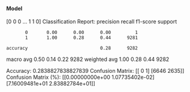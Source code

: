 #### Model
[0 0 0 ... 1 1 0]
Classification Report:
              precision    recall  f1-score   support

           0       0.00      0.00      0.00         1
           1       1.00      0.28      0.44      9281

    accuracy                           0.28      9282
   macro avg       0.50      0.14      0.22      9282
weighted avg       1.00      0.28      0.44      9282

Accuracy: 0.2838827838827839
Confusion Matrix:
[[   0    1]
 [6646 2635]]
Confusion Matrix (%):
[[0.00000000e+00 1.07735402e-02]
 [7.16009481e+01 2.83882784e+01]]
